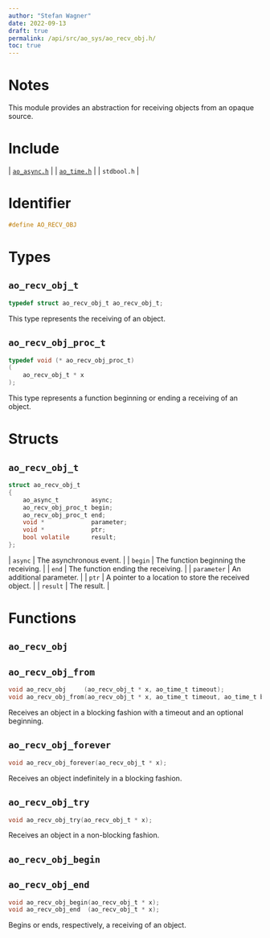 ```yaml
---
author: "Stefan Wagner"
date: 2022-09-13
draft: true
permalink: /api/src/ao_sys/ao_recv_obj.h/
toc: true
---
```


# Notes

This module provides an abstraction for receiving objects from an opaque source.

# Include

| [`ao_async.h`](ao_async.h.md) |
| [`ao_time.h`](ao_time.h.md) |
| `stdbool.h` |

# Identifier

```c
#define AO_RECV_OBJ
```

# Types

## `ao_recv_obj_t`

```c
typedef struct ao_recv_obj_t ao_recv_obj_t;
```

This type represents the receiving of an object.

## `ao_recv_obj_proc_t`

```c
typedef void (* ao_recv_obj_proc_t)
(
    ao_recv_obj_t * x
);
```

This type represents a function beginning or ending a receiving of an object.

# Structs

## `ao_recv_obj_t`

```c
struct ao_recv_obj_t
{
    ao_async_t         async;
    ao_recv_obj_proc_t begin;
    ao_recv_obj_proc_t end;
    void *             parameter;
    void *             ptr;
    bool volatile      result;
};
```

| `async` | The asynchronous event. |
| `begin` | The function beginning the receiving. |
| `end` | The function ending the receiving. |
| `parameter` | An additional parameter. |
| `ptr` | A pointer to a location to store the received object. |
| `result` | The result. |

# Functions

## `ao_recv_obj`
## `ao_recv_obj_from`

```c
void ao_recv_obj     (ao_recv_obj_t * x, ao_time_t timeout);
void ao_recv_obj_from(ao_recv_obj_t * x, ao_time_t timeout, ao_time_t beginning);
```

Receives an object in a blocking fashion with a timeout and an optional beginning.

## `ao_recv_obj_forever`

```c
void ao_recv_obj_forever(ao_recv_obj_t * x);
```

Receives an object indefinitely in a blocking fashion.

## `ao_recv_obj_try`

```c
void ao_recv_obj_try(ao_recv_obj_t * x);
```

Receives an object in a non-blocking fashion.

## `ao_recv_obj_begin`
## `ao_recv_obj_end`

```c
void ao_recv_obj_begin(ao_recv_obj_t * x);
void ao_recv_obj_end  (ao_recv_obj_t * x);
```

Begins or ends, respectively, a receiving of an object.
